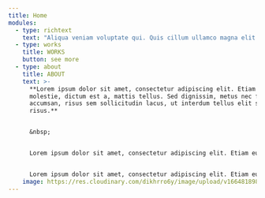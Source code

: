 ```yaml
---
title: Home
modules:
  - type: richtext
    text: "Aliqua veniam voluptate qui. Quis cillum ullamco magna elit. Excepteur officia elit esse minim. Veniam cillum ullamco aliquip minim irure deserunt aliqua. Adipisicing excepteur non deserunt non commodo laborum. Dolore est non consectetur ea do aliquip ex duis minim officia amet. Ad ea veniam consectetur culpa amet magna amet officia minim proident irure laboris aliquip adipisicing. Culpa id cupidatat mollit proident deserunt cillum fugiat dolor. Id incididunt laboris eiusmod aliquip incididunt quis ex. Consequat ut voluptate mollit eu magna voluptate pariatur commodo magna excepteur mollit non"
  - type: works
    title: WORKS
    button: see more
  - type: about
    title: ABOUT
    text: >-
      **Lorem ipsum dolor sit amet, consectetur adipiscing elit. Etiam eu turpis
      molestie, dictum est a, mattis tellus. Sed dignissim, metus nec fringilla
      accumsan, risus sem sollicitudin lacus, ut interdum tellus elit sed
      risus.**


      &nbsp;


      Lorem ipsum dolor sit amet, consectetur adipiscing elit. Etiam eu turpis molestie, dictum est a, mattis tellus. Sed dignissim, metus nec fringilla accumsan, risus sem sollicitudin lacus, ut interdum tellus elit sed risus. Maecenas eget condimentum velit, sit amet feugiat lectus. 


      Lorem ipsum dolor sit amet, consectetur adipiscing elit. Etiam eu turpis molestie, dictum est a, mattis tellus. Sed dignissim, metus nec fringilla accumsan, risus sem sollicitudin lacus, ut interdum tellus elit sed risus. Maecenas eget condimentum velit, sit amet feugiat lectus.
    image: https://res.cloudinary.com/dikhrro6y/image/upload/v1664818982/dog.jpg
---
```

